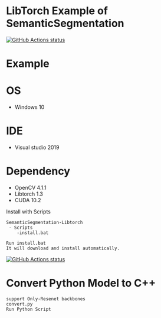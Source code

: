 # LibTorch Example of SemanticSegmentation

<p align="left">
 <a href="https://github.com/kerry-Cho/SemanticSegmentation-Libtorch"><img alt="GitHub Actions status" src="https://github.com/kerry-Cho/SemanticSegmentation-Libtorch/workflows/Main%20workflow/badge.svg"></a>
</p>

# Example

# OS
* Windows 10 
 
# IDE
 * Visual studio 2019

# Dependency
 * OpenCV 4.1.1
 * Libtorch 1.3
 * CUDA 10.2

Install with Scripts

```
SemanticSegmentation-Libtorch
 - Scripts
    -install.bat
    
Run install.bat
It will download and install automatically.
```

<p align="left">
  <a href="https://github.com/kerry-Cho/transfer-learning"><img alt="GitHub Actions status" src="https://github.com/kerry-Cho/transfer-learning/blob/master/Images/Install.png"></a>
</p>

# Convert Python Model to C++
```
support Only-Resenet backbones
convert.py
Run Python Script
```
